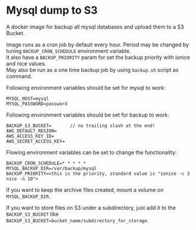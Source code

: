 # Mysql dump to S3
A docker image for backup all mysql databases and upload them to a S3 Bucket.

Image runs as a cron job by default every hour. Period may be changed by tuning `BACKUP_CRON_SCHEDULE` environment variable.   
It also have a `BACKUP_PRIORITY` param for set the backup priority with ionice and nice values.   
May also be run as a one time backup job by using `backup.sh` script as command.
 

Following environment variables should be set for mysql to work:
```
MYSQL_HOST=mysql
MYSQL_PASSWORD=password
```

Following environment variables should be set for backup to work:
```
BACKUP_S3_BUCKET=		// no trailing slash at the end!
AWS_DEFAULT_REGION=
AWS_ACCESS_KEY_ID=
AWS_SECRET_ACCESS_KEY=
```

Flowing environment variables can be set to change the functionality:
```
BACKUP_CRON_SCHEDULE=* * * * *
MYSQL_BACKUP_DIR=/var/backup/mysql
BACKUP_PRIORITY=<this is the priority, standard value is "ionice -c 3 nice -n 10">
```


If you want to keep the archive files created, mount a volume on `MYSQL_BACKUP_DIR`.

If you want to store files on S3 under a subdirectory, just add it to the `BACKUP_S3_BUCKET` like `BACKUP_S3_BUCKET=bucket_name/subdirectory_for_storage`.
